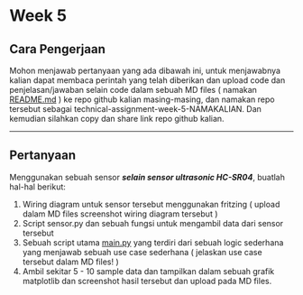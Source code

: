 # Week 5

## Cara Pengerjaan

Mohon menjawab pertanyaan yang ada dibawah ini, untuk menjawabnya kalian dapat membaca perintah yang telah diberikan dan upload code dan penjelasan/jawaban selain code dalam sebuah MD files ( namakan [README.md](http://README.md) ) ke repo github kalian masing-masing, dan namakan repo tersebut sebagai technical-assignment-week-5-NAMAKALIAN. Dan kemudian silahkan copy dan share link repo github kalian.

---

## Pertanyaan

Menggunakan sebuah sensor ***selain sensor ultrasonic HC-SR04***, buatlah hal-hal berikut:

1. Wiring diagram untuk sensor tersebut menggunakan fritzing ( upload dalam MD files screenshot wiring diagram tersebut )
2. Script sensor.py dan sebuah fungsi untuk mengambil data dari sensor tersebut
3. Sebuah script utama [main.py](http://main.py) yang terdiri dari sebuah logic sederhana yang menjawab sebuah use case sederhana ( jelaskan use case tersebut dalam MD files! )
4. Ambil sekitar 5 - 10 sample data dan tampilkan dalam sebuah grafik matplotlib dan screenshot hasil tersebut dan upload pada MD files.